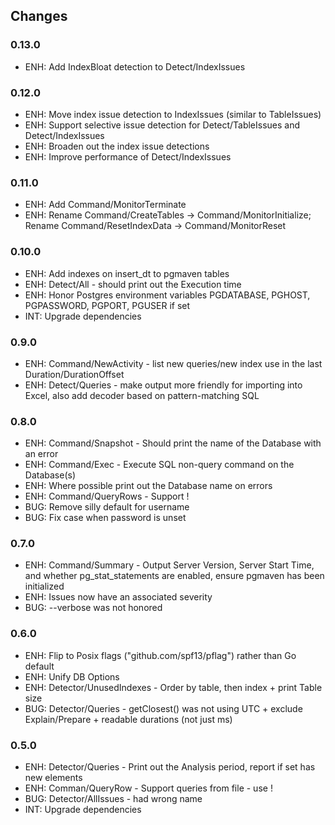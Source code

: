 
## Changes ##

### 0.13.0
 - ENH: Add IndexBloat detection to Detect/IndexIssues

### 0.12.0
 - ENH: Move index issue detection to IndexIssues (similar to TableIssues)
 - ENH: Support selective issue detection for Detect/TableIssues and Detect/IndexIssues
 - ENH: Broaden out the index issue detections
 - ENH: Improve performance of Detect/IndexIssues

### 0.11.0
 - ENH: Add Command/MonitorTerminate
 - ENH: Rename Command/CreateTables -> Command/MonitorInitialize; Rename Command/ResetIndexData -> Command/MonitorReset

### 0.10.0
 - ENH: Add indexes on insert_dt to pgmaven tables
 - ENH: Detect/All - should print out the Execution time
 - ENH: Honor Postgres environment variables PGDATABASE, PGHOST, PGPASSWORD, PGPORT, PGUSER if set
 - INT: Upgrade dependencies

### 0.9.0
 - ENH: Command/NewActivity - list new queries/new index use in the last Duration/DurationOffset
 - ENH: Detect/Queries - make output more friendly for importing into Excel, also add decoder based on pattern-matching SQL

### 0.8.0
 - ENH: Command/Snapshot - Should print the name of the Database with an error
 - ENH: Command/Exec - Execute SQL non-query command on the Database(s)
 - ENH: Where possible print out the Database name on errors
 - ENH: Command/QueryRows - Support !<filename>
 - BUG: Remove silly default for username
 - BUG: Fix case when password is unset


### 0.7.0
 - ENH: Command/Summary - Output Server Version, Server Start Time, and whether pg_stat_statements are enabled, ensure pgmaven has been initialized
 - ENH: Issues now have an associated severity
 - BUG: --verbose was not honored

### 0.6.0
 - ENH: Flip to Posix flags ("github.com/spf13/pflag") rather than Go default
 - ENH: Unify DB Options
 - ENH: Detector/UnusedIndexes - Order by table, then index + print Table size
 - BUG: Detector/Queries - getClosest() was not using UTC + exclude Explain/Prepare + readable durations (not just ms)

### 0.5.0
 - ENH: Detector/Queries - Print out the Analysis period, report if set has new elements
 - ENH: Comman/QueryRow - Support queries from file - use !
 - BUG: Detector/AllIssues - had wrong name
 - INT: Upgrade dependencies
